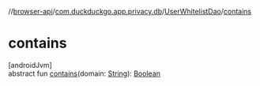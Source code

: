 //[browser-api](../../../index.md)/[com.duckduckgo.app.privacy.db](../index.md)/[UserWhitelistDao](index.md)/[contains](contains.md)

# contains

[androidJvm]\
abstract fun [contains](contains.md)(domain: [String](https://kotlinlang.org/api/latest/jvm/stdlib/kotlin/-string/index.html)): [Boolean](https://kotlinlang.org/api/latest/jvm/stdlib/kotlin/-boolean/index.html)
